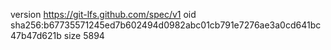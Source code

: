version https://git-lfs.github.com/spec/v1
oid sha256:b67735571245ed7b602494d0982abc01cb791e7276ae3a0cd641bc47b47d621b
size 5894
